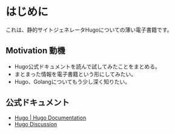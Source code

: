 # はじめに

これは、静的サイトジェネレータHugoについての薄い電子書籍です。

## Motivation 動機

- Hugo公式ドキュメントを読んで試してみたことをまとめる。
- まとまった情報を電子書籍という形にしてみたい。
- Hugo、Golangについてもう少し深く知りたい。


## 公式ドキュメント

- [Hugo \| Hugo Documentation](https://gohugo.io/documentation/)
- [Hugo Discussion](https://discourse.gohugo.io/)



